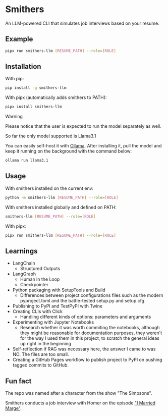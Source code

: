 # Smithers

An LLM-powered CLI that simulates job interviews based on your resume.

## Example

```bash
pipx run smithers-llm [RESUME_PATH] --role=[ROLE]
```

## Installation

With pip:

```bash
pip install -g smithers-llm
```

With pipx (automatically adds smithers to PATH):

```bash
pipx install smithers-llm
```
 
> [!WARNING]
> Please notice that the user is expected to run the model separately as well.

So far the only model supported is Llama3.1

You can easily self-host it with [Ollama](https://ollama.com). After installing it, pull the model and keep it running on the background with the command below:

```bash
ollama run llama3.1
```

## Usage

With smithers installed on the current env:

```bash
python -m smithers-llm [RESUME_PATH] --role=[ROLE]
```

With smithers installed globally and defined on PATH:

```bash
smithers-llm [RESUME_PATH] --role=[ROLE]
```

With pipx:

```bash
pipx run smithers-llm [RESUME_PATH] --role=[ROLE]
```

## Learnings

- LangChain
  - Structured Outputs
- LangGraph
  - Human in the Loop
  - Checkpointer
- Python packaging with SetupTools and Build
  - Differences between project configurations files such as the modern pyproject.toml and the battle-tested setup.py and setup.cfg
- Publishing to PyPI and TestPyPI with Twine
- Creating CLIs with Click
  - Handling different kinds of options: parameters and arguments
- Experimenting with Jupyter Notebooks
  - Research whether it was worth commiting the notebooks, although they might be reasonable for documentation purposes, they weren't for the way I used them in this project, to scratch the general ideas up right in the beginning
- Self-reflection if RAG was necessary here, the answer I came to was NO. The files are too small.
- Creating a GitHub Pages workflow to publish project to PyPI on pushing tagged commits to GitHub.

## Fun fact

The repo was named after a character from the show "The Simpsons".

Smithers conducts a job interview with Homer on the episode ["I Married Marge"](https://www.youtube.com/watch?v=rG6w0IAoT4U).